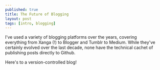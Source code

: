 ```yaml
---
published: true
title: The Future of Blogging
layout: post
tags: [intro, blogging]
---
```

I've used a variety of blogging platforms over the years, covering everything from Xanga (!) to Blogger and  Tumblr to Medium. While they've certainly evolved over the last decade, none have the technical cachet of publishing posts directly to Github.

Here's to a version-controlled blog!